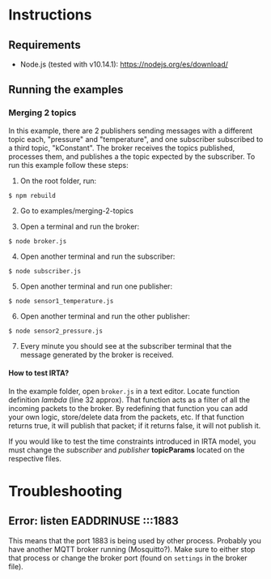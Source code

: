 # Instructions

## Requirements

* Node.js (tested with v10.14.1): https://nodejs.org/es/download/

## Running the examples

### Merging 2 topics

In this example, there are 2 publishers sending messages with a different topic each, "pressure" and "temperature", and one subscriber subscribed to a third topic, "kConstant". The broker receives the topics published, processes them, and publishes a the topic expected by the subscriber. To run this example follow these steps:

1. On the root folder, run:

```
$ npm rebuild
```

2. Go to examples/merging-2-topics

3. Open a terminal and run the broker:

```
$ node broker.js
```

4. Open another terminal and run the subscriber:

```
$ node subscriber.js
```

5. Open another terminal and run one publisher:

```
$ node sensor1_temperature.js
```

6. Open another terminal and run the other publisher:

```
$ node sensor2_pressure.js
```

7. Every minute you should see at the subscriber terminal that the message generated by the broker is received.

#### How to test IRTA?

In the example folder, open `broker.js` in a text editor. Locate function definition *lambda* (line 32 approx). That function acts as a filter of all the incoming packets to the broker. By redefining that function you can add your own logic, store/delete data from the packets, etc. If that function returns true, it will publish that packet; if it returns false, it will not publish it.

If you would like to test the time constraints introduced in IRTA model, you must change the *subscriber* and *publisher* **topicParams** located on the respective files.

# Troubleshooting

## Error: listen EADDRINUSE :::1883

This means that the port 1883 is being used by other process. Probably you have another MQTT broker running (Mosquitto?). Make sure to either stop that process or change the broker port (found on `settings` in the broker file).
